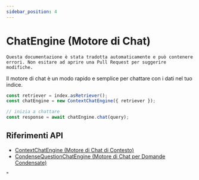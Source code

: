 ```yaml
---
sidebar_position: 4
---
```


# ChatEngine (Motore di Chat)

`Questa documentazione è stata tradotta automaticamente e può contenere errori. Non esitare ad aprire una Pull Request per suggerire modifiche.`

Il motore di chat è un modo rapido e semplice per chattare con i dati nel tuo indice.

```typescript
const retriever = index.asRetriever();
const chatEngine = new ContextChatEngine({ retriever });

// inizia a chattare
const response = await chatEngine.chat(query);
```

## Riferimenti API

- [ContextChatEngine (Motore di Chat di Contesto)](../../api/classes/ContextChatEngine.md)
- [CondenseQuestionChatEngine (Motore di Chat per Domande Condensate)](../../api/classes/ContextChatEngine.md)

"
